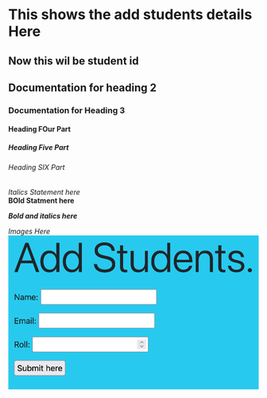 # This shows the add students details Here

## Now this wil be student id

## Documentation for heading 2

### Documentation for Heading 3

#### Heading FOur Part

##### Heading Five Part

###### Heading SIX Part

*Italics Statement here* <br>
**BOld Statment here** <br>

***Bold and italics here*** <br>

*Images Here* <br>
![Add Students](screenshot/add_student.png)
